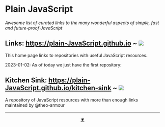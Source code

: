 # Plain JavaScript

_Awesome list of curated links to the many wonderful aspects of simple, fast and future-proof JavaScript_

## Links: https://plain-JavaScript.github.io ~ [![]( https://plain-JavaScript.github.io/assets/octicon.svg)]( https://github.com/plain-JavaScript/plain-JavaScript.github.io )

This home page links to repositories with useful JavaScript resources.

2023-01-02: As of today we just have the first repository:

## Kitchen Sink: https://plain-JavaScript.github.io/kitchen-sink ~ [![]( https://plain-JavaScript.github.io/assets/octicon.svg)]( https://github.com/plain-JavaScript/kitchen-sink )

A repository of JavaScript resources with more than enough links maintained by @theo-armour

***

<center title="Hello! Click me to go up to the top" ><a class=aDingbat href=javascript:window.scrollTo(0,0);> ❦ </a></center>
